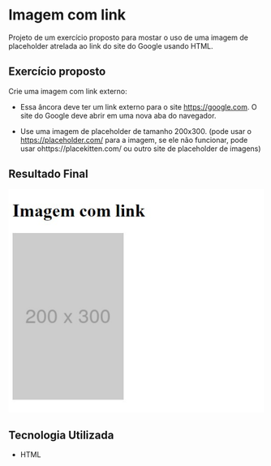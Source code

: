 # Imagem com link
Projeto de um exercício proposto para mostar o uso de uma imagem de placeholder atrelada ao link do site do Google usando HTML.

## Exercício proposto

Crie uma imagem com link externo:

- Essa âncora deve ter um link externo para o site https://google.com. O site do Google deve abrir em uma nova aba do navegador.

- Use uma imagem de placeholder de tamanho 200x300.
(pode usar o https://placeholder.com/ para a imagem, se ele não funcionar, pode usar ohttps://placekitten.com/ ou outro site de placeholder de imagens)

## Resultado Final

[<img src="./resultado.jpg" alt="tabela feita usando HTML">](https://priscila199.github.io/imagem-com-link/)

## Tecnologia Utilizada
- HTML